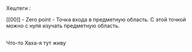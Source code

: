 #
Хештеги : 

[[00]] - Zero point - Точка входа в предметную область. С этой точкой можно с нуля изучать предметную область.

##
Что-то Хаха-я тут живу

